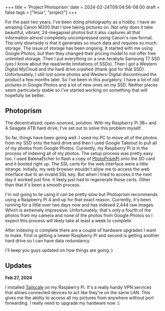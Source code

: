 +++
title = 'Project Photoprism'
date = 2024-02-24T09:04:56-08:00
draft = false
tags = ["linux", "project"]
+++

For the past two years, I've been doing photography as a hobby. I have an amazing Canon M200 that I love taking pictures on. Not only does it take beautiful, vibrant, 24-megapixel photos but it also captures all that information almost completely uncompressed using Canon's raw format. The only downside is that it generates so much data and requires so much storage. The issue of storage has been ongoing. It started with me using Google Photos, but then they changed their pricing model to not offer free unlimited storage. Then I put everything on a one-terabyte Samsung T7 SSD (yes I know about the read/write limitations of SSDs). Then I got a Western Digital MyCloud and the hard drive crashed (thank god for that SSD). Unfortunately, I still lost some photos and Western Digital discontinued the product a few months later. So I've been in this purgatory. I have a lot of old pictures in Google Photos and a lot of new ones on my SSD. Neither places seem particularly stable so I've started working on something that will hopefully be better.


## Photoprism
The decentralized, open-sourced, solution. With my Raspberry Pi 3B+ and A Seagate 4TB hard drive, I've set out to solve this problem myself. 

So far, things have been going well. I used my PC to move all of the photos from my SSD onto the hard drive and then I used Google Takeout to pull all of my photos from Google Photos. Currently, my Raspberry Pi is in the process of indexing all of my photos. The setup process was pretty easy too. I used BalenaEtcher to flash a copy of [PhotoPrismPi](https://docs.photoprism.app/getting-started/raspberry-pi/microsd-image/) onto the SD card and it booted right up. The SSL certs for the web interface were a little strange. Initially, my web browser wouldn't allow me to access the web interface due to an invalid SSL key. But when I tried to access it the next day it worked just fine. It likely just had to regenerate those certs. Other than that it's been a smooth process.

I'm not going to lie using it can be pretty slow but Photoprism recommends using a Raspberry Pi 4 and up for that exact reason. Currently, it's been running for a little over two days now and has indexed 2,444 raw images. Which is extremely impressive. Unfortunately, that's only a fourth of the photos from my camera and none of the photos from Google Photos so I expect this process will likely take at least a week to complete.

After indexing is complete there are a couple of hardware upgrades I want to make. First is getting a newer Raspberry Pi and second is getting another hard drive so I can have data redundancy.

I'll keep you guys updated on how things are going :)

## Updates
**Feb 27, 2024**

I installed [Tailscale](https://tailscale.com/) on my Raspberry Pi. It's a really handy VPN services that allows connected devices to act like they're on the same LAN. This gives me the ability to access all my pictures from anywhere without port forwarding. I really need to upgrade my hardware now :(

